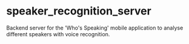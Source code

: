 # speaker_recognition_server
Backend server for the 'Who's Speaking' mobile application to analyse different speakers with voice recognition.
